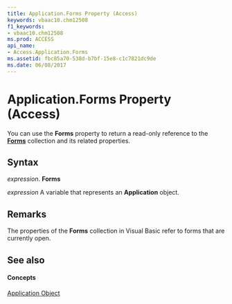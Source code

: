 ```yaml
---
title: Application.Forms Property (Access)
keywords: vbaac10.chm12508
f1_keywords:
- vbaac10.chm12508
ms.prod: ACCESS
api_name:
- Access.Application.Forms
ms.assetid: fbc85a70-538d-b7bf-15e8-c1c7821dc9de
ms.date: 06/08/2017
---
```



# Application.Forms Property (Access)

You can use the  **Forms** property to return a read-only reference to the **[Forms](forms-object-access.md)** collection and its related properties.


## Syntax

 _expression_. **Forms**

 _expression_ A variable that represents an **Application** object.


## Remarks

The properties of the  **Forms** collection in Visual Basic refer to forms that are currently open.


## See also


#### Concepts


[Application Object](application-object-access.md)

